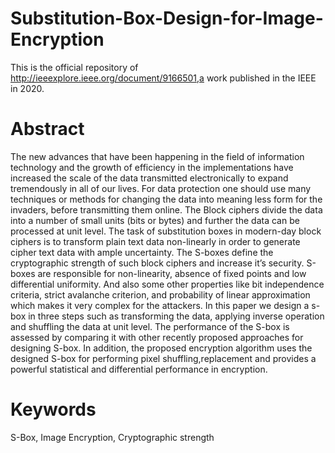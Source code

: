 # Substitution-Box-Design-for-Image-Encryption
This is the official repository of http://ieeexplore.ieee.org/document/9166501,a work published in the IEEE in 2020.
# Abstract
The new advances that have been happening in the field of information technology and the growth of efficiency in the implementations have increased the scale of the data transmitted electronically to expand tremendously in all of our lives. For data protection one should use many techniques or methods for changing the data into meaning less form for the invaders, before transmitting them online. The Block ciphers divide the data into a number of small units (bits or bytes) and further the data can be processed at unit level. The task of substitution boxes in modern-day block ciphers is to transform plain text data non-linearly in order to generate cipher text data with ample uncertainty. The S-boxes define the cryptographic strength of such block ciphers and increase it’s security. S-boxes are responsible for non-linearity, absence of fixed points and low differential uniformity. And also some other properties like bit independence criteria, strict avalanche criterion, and probability of linear approximation  which makes it very complex for the attackers. In this paper we design a s-box in three steps such as transforming the data, applying inverse operation and shuffling the data at unit level. The performance of the S-box is assessed by comparing it with other recently proposed approaches for designing S-box. In addition, the proposed encryption algorithm uses the designed S-box for performing pixel shuffling,replacement and provides a powerful statistical and differential performance in encryption.
# Keywords
S-Box, Image Encryption, Cryptographic strength
